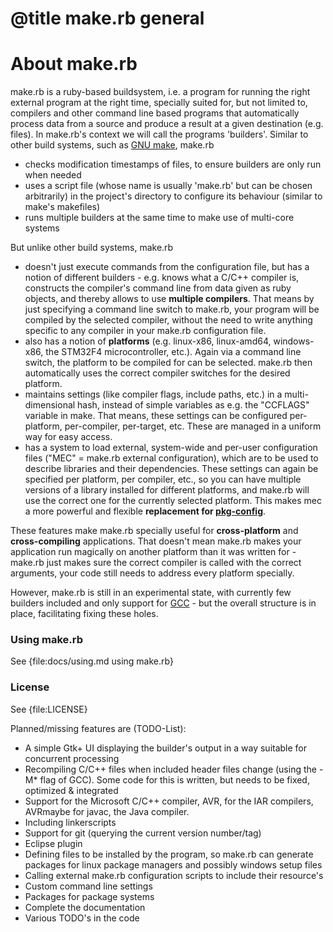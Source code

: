 # @title make.rb general
# About make.rb

make.rb is a ruby-based buildsystem, i.e. a program for running the right external program at the right time,
specially suited for, but not limited to, compilers and other command line based programs that automatically process
data from a source and produce a result at a given destination (e.g. files). In make.rb's context we will call
the programs 'builders'. Similar to other build systems, such as [GNU make](http://www.gnu.org/software/make/),
make.rb

* checks modification timestamps of files, to ensure builders are only run when needed
* uses a script file (whose name is usually 'make.rb' but can be chosen arbitrarily) in the project's directory
to configure its behaviour (similar to make's makefiles)
* runs multiple builders at the same time to make use of multi-core systems

But unlike other build systems, make.rb

* doesn't just execute commands from the configuration file, but has a notion of different builders - e.g. knows
what a C/C++ compiler is, constructs the compiler's command line from data given as ruby objects, and thereby allows
to use **multiple compilers**. That means by just specifying a command line switch to make.rb, your program will be
compiled by the selected compiler, without the need to write anything specific to any compiler in your make.rb configuration file.
* also has a notion of **platforms** (e.g. linux-x86, linux-amd64, windows-x86, the STM32F4 microcontroller, etc.).
Again via a command line switch, the platform to be compiled for can be selected. make.rb then automatically uses
the correct compiler switches for the desired platform.
* maintains settings (like compiler flags, include paths, etc.) in a multi-dimensional hash, instead of simple variables
as e.g. the "CCFLAGS" variable in make. That means, these settings can be configured per-platform, per-compiler,
per-target, etc. These are managed in a uniform way for easy access.
* has a system to load external, system-wide and per-user configuration files ("MEC" = make.rb external
configuration), which are to be used to describe libraries and their dependencies. These settings can again be
specified per platform, per compiler, etc., so you can have multiple versions of a library installed for different
platforms, and make.rb will use the correct one for the currently selected platform. This makes mec a more powerful
and flexible **replacement for [pkg-config](http://www.freedesktop.org/wiki/Software/pkg-config)**.


These features make make.rb specially useful for **cross-platform** and **cross-compiling** applications.
That doesn't mean make.rb makes your application run magically on another platform than it was written for - make.rb
just makes sure the correct compiler is called with the correct arguments, your code still needs to address every
platform specially.  

However, make.rb is still in an experimental state, with currently few builders included and only support
for [GCC](http://gcc.gnu.org) - but the overall structure is in place, facilitating fixing these holes.

### Using make.rb
See {file:docs/using.md using make.rb}

### License
See {file:LICENSE}

Planned/missing features are (TODO-List):

* A simple Gtk+ UI displaying the builder's output in a way suitable for concurrent processing
* Recompiling C/C++ files when included header files change (using the -M* flag of GCC). Some code for this is
written, but needs to be fixed, optimized & integrated
* Support for the Microsoft C/C++ compiler, AVR, for the IAR compilers, AVRmaybe for javac, the Java compiler.
* Including linkerscripts
* Support for git (querying the current version number/tag)
* Eclipse plugin
* Defining files to be installed by the program, so make.rb can generate packages for linux package managers and
possibly windows setup files
* Calling external make.rb configuration scripts to include their resource's
* Custom command line settings
* Packages for package systems
* Complete the documentation
* Various TODO's in the code
